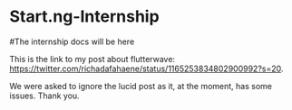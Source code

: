 # Start.ng-Internship
#The internship docs will be here

This is the link to my post about flutterwave: https://twitter.com/richadafahaene/status/1165253834802900992?s=20.

We were asked to ignore the lucid post as it, at the moment, has some issues.
Thank you.
